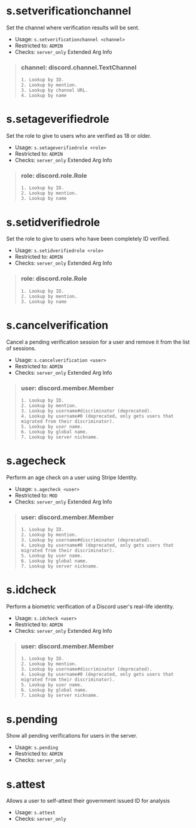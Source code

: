 # s.setverificationchannel
Set the channel where verification results will be sent.<br/>
 - Usage: `s.setverificationchannel <channel>`
 - Restricted to: `ADMIN`
 - Checks: `server_only`
Extended Arg Info
> ### channel: discord.channel.TextChannel
> 
> 
>     1. Lookup by ID.
>     2. Lookup by mention.
>     3. Lookup by channel URL.
>     4. Lookup by name
> 
>     
# s.setageverifiedrole
Set the role to give to users who are verified as 18 or older.<br/>
 - Usage: `s.setageverifiedrole <role>`
 - Restricted to: `ADMIN`
 - Checks: `server_only`
Extended Arg Info
> ### role: discord.role.Role
> 
> 
>     1. Lookup by ID.
>     2. Lookup by mention.
>     3. Lookup by name
> 
>     
# s.setidverifiedrole
Set the role to give to users who have been completely ID verified.<br/>
 - Usage: `s.setidverifiedrole <role>`
 - Restricted to: `ADMIN`
 - Checks: `server_only`
Extended Arg Info
> ### role: discord.role.Role
> 
> 
>     1. Lookup by ID.
>     2. Lookup by mention.
>     3. Lookup by name
> 
>     
# s.cancelverification
Cancel a pending verification session for a user and remove it from the list of sessions.<br/>
 - Usage: `s.cancelverification <user>`
 - Restricted to: `ADMIN`
 - Checks: `server_only`
Extended Arg Info
> ### user: discord.member.Member
> 
> 
>     1. Lookup by ID.
>     2. Lookup by mention.
>     3. Lookup by username#discriminator (deprecated).
>     4. Lookup by username#0 (deprecated, only gets users that migrated from their discriminator).
>     5. Lookup by user name.
>     6. Lookup by global name.
>     7. Lookup by server nickname.
> 
>     
# s.agecheck
Perform an age check on a user using Stripe Identity.<br/>
 - Usage: `s.agecheck <user>`
 - Restricted to: `MOD`
 - Checks: `server_only`
Extended Arg Info
> ### user: discord.member.Member
> 
> 
>     1. Lookup by ID.
>     2. Lookup by mention.
>     3. Lookup by username#discriminator (deprecated).
>     4. Lookup by username#0 (deprecated, only gets users that migrated from their discriminator).
>     5. Lookup by user name.
>     6. Lookup by global name.
>     7. Lookup by server nickname.
> 
>     
# s.idcheck
Perform a biometric verification of a Discord user's real-life identity.<br/>
 - Usage: `s.idcheck <user>`
 - Restricted to: `ADMIN`
 - Checks: `server_only`
Extended Arg Info
> ### user: discord.member.Member
> 
> 
>     1. Lookup by ID.
>     2. Lookup by mention.
>     3. Lookup by username#discriminator (deprecated).
>     4. Lookup by username#0 (deprecated, only gets users that migrated from their discriminator).
>     5. Lookup by user name.
>     6. Lookup by global name.
>     7. Lookup by server nickname.
> 
>     
# s.pending
Show all pending verifications for users in the server.<br/>
 - Usage: `s.pending`
 - Restricted to: `ADMIN`
 - Checks: `server_only`
# s.attest
Allows a user to self-attest their government issued ID for analysis<br/>
 - Usage: `s.attest`
 - Checks: `server_only`
